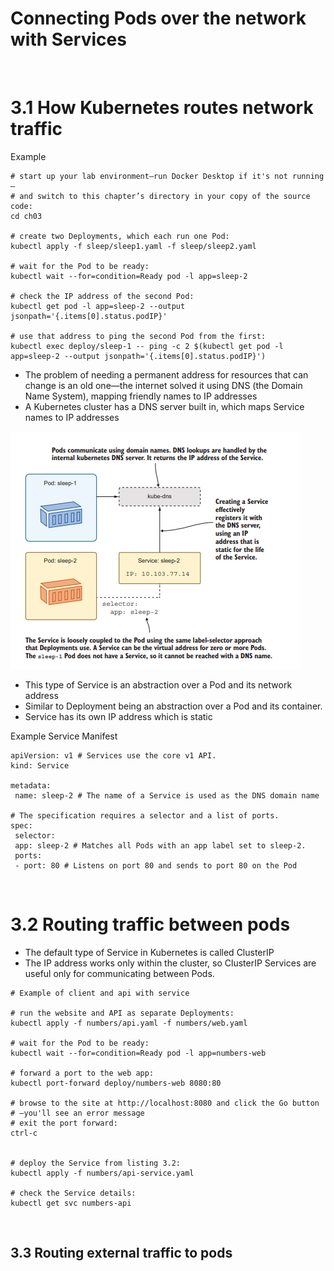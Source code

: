# Connecting Pods over the network with Services

<br>

# 3.1 How Kubernetes routes network traffic

Example

```
# start up your lab environment—run Docker Desktop if it's not running—
# and switch to this chapter’s directory in your copy of the source code:
cd ch03

# create two Deployments, which each run one Pod:
kubectl apply -f sleep/sleep1.yaml -f sleep/sleep2.yaml

# wait for the Pod to be ready:
kubectl wait --for=condition=Ready pod -l app=sleep-2

# check the IP address of the second Pod:
kubectl get pod -l app=sleep-2 --output
jsonpath='{.items[0].status.podIP}'

# use that address to ping the second Pod from the first:
kubectl exec deploy/sleep-1 -- ping -c 2 $(kubectl get pod -l app=sleep-2 --output jsonpath='{.items[0].status.podIP}')

```

-   The problem of needing a permanent address for resources that can change is an old
    one—the internet solved it using DNS (the Domain Name System), mapping friendly
    names to IP addresses
-   A Kubernetes cluster has a DNS server built in, which maps Service names to IP addresses

![image](./dns-pods-example.png)

-   This type of Service is an abstraction over a Pod and its network address
-   Similar to Deployment being an abstraction over a Pod and its container.
-   Service has its own IP address which is static

Example Service Manifest

```
apiVersion: v1 # Services use the core v1 API.
kind: Service

metadata:
 name: sleep-2 # The name of a Service is used as the DNS domain name

# The specification requires a selector and a list of ports.
spec:
 selector:
 app: sleep-2 # Matches all Pods with an app label set to sleep-2.
 ports:
 - port: 80 # Listens on port 80 and sends to port 80 on the Pod

```

<br>

# 3.2 Routing traffic between pods

-   The default type of Service in Kubernetes is called ClusterIP
-   The IP address works only within the
    cluster, so ClusterIP Services are useful only for communicating between Pods.

```
# Example of client and api with service

# run the website and API as separate Deployments:
kubectl apply -f numbers/api.yaml -f numbers/web.yaml

# wait for the Pod to be ready:
kubectl wait --for=condition=Ready pod -l app=numbers-web

# forward a port to the web app:
kubectl port-forward deploy/numbers-web 8080:80

# browse to the site at http://localhost:8080 and click the Go button
# —you'll see an error message
# exit the port forward:
ctrl-c


# deploy the Service from listing 3.2:
kubectl apply -f numbers/api-service.yaml

# check the Service details:
kubectl get svc numbers-api

```

<br>

## 3.3 Routing external traffic to pods
